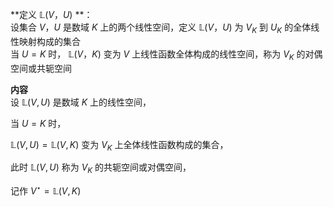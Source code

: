 **定义 $\mathbb L(V，U)$ **：  
设集合 $V，U$ 是数域 $K$ 上的两个线性空间，定义 $\mathbb L(V，U)$ 为 $V_K$ 到 $U_K$ 的全体线性映射构成的集合  
当 $U=K$ 时， $\mathbb L(V，K)$ 变为 $V$ 上线性函数全体构成的线性空间，称为 $V_K$ 的对偶空间或共轭空间  
  
**内容**  
设 $\mathbb L(V,U)$ 是数域 $K$ 上的线性空间，  
  
当 $U=K$ 时，  
  
$\mathbb L(V,U)=\mathbb L(V,K)$ 变为 $V_K$ 上全体线性函数构成的集合，  
  
此时 $\mathbb L(V,U)$ 称为 $V_K$ 的共轭空间或对偶空间，  
  
记作 $V^{\star}=\mathbb L(V,K)$  
